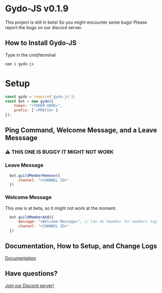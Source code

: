 # Gydo-JS v0.1.9

This project is still in beta! So you might encounter some bugs! Please report the bugs on our discord server.

## How to Install Gydo-JS

Type in the cmd/terminal

`
npm i gydo-js
`

# Setup

```js
const gydo = require('gydo-js');
const bot = new gydo({
    token: "<TOKEN HERE>",
    prefix: ['<PREFIX>']
});
```

## Ping Command, Welcome Message, and a Leave Messsage

### ⚠️ THIS ONE IS BUGGY IT MIGHT NOT WORK

### Leave Message

```js
  bot.guildMemberRemove({
      channel: "<CHANNEL ID>"
  })
```

### Welcome Message

This one is at beta, so it might not work at the moment.

```js
  bot.guildMemberAdd({
      message: "<Welcome Message>", // Can do %member for members tag
      channel: "<CHANNEL ID>"
  })
```

## Documentation, How to Setup, and Change Logs
[Documentation](https://gydo.gitbook.io/gydo-js/)



## Have questions?
[Join our Discord server!](https://discord.gg/wGWWCvHU6s)
